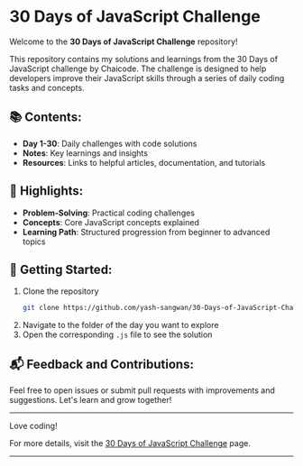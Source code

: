 # 30 Days of JavaScript Challenge

Welcome to the **30 Days of JavaScript Challenge** repository!

This repository contains my solutions and learnings from the 30 Days of JavaScript challenge by Chaicode. The challenge is designed to help developers improve their JavaScript skills through a series of daily coding tasks and concepts.

## 📚 Contents:
- **Day 1-30**: Daily challenges with code solutions
- **Notes**: Key learnings and insights
- **Resources**: Links to helpful articles, documentation, and tutorials

## 🌟 Highlights:
- **Problem-Solving**: Practical coding challenges
- **Concepts**: Core JavaScript concepts explained
- **Learning Path**: Structured progression from beginner to advanced topics

## 🚀 Getting Started:
1. Clone the repository
   ```bash
   git clone https://github.com/yash-sangwan/30-Days-of-JavaScript-Challenge.git
   ```
2. Navigate to the folder of the day you want to explore
3. Open the corresponding `.js` file to see the solution

## 📬 Feedback and Contributions:
Feel free to open issues or submit pull requests with improvements and suggestions. Let's learn and grow together!

---

Love coding! 

For more details, visit the [30 Days of JavaScript Challenge](https://courses.chaicode.com/learn/30-days-of-Javascript-challenge) page.

---
